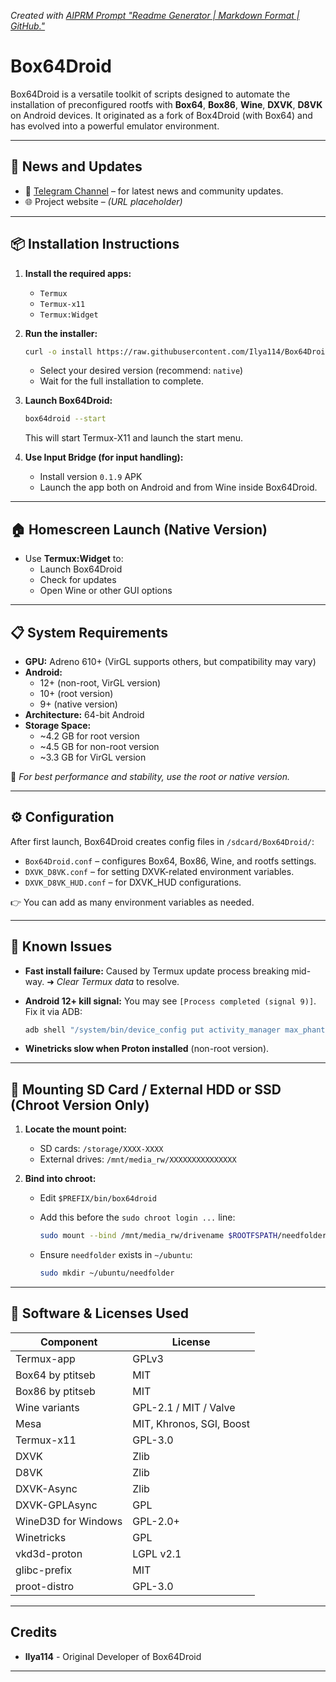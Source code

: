 _Created with [AIPRM Prompt "Readme Generator | Markdown Format | GitHub."](https://www.aiprm.com/prompts/softwareengineering/text-editor/1794387468406222848/)_

# **Box64Droid**

Box64Droid is a versatile toolkit of scripts designed to automate the installation of preconfigured rootfs with **Box64**, **Box86**, **Wine**, **DXVK**, **D8VK** on Android devices. It originated as a fork of Box4Droid (with Box64) and has evolved into a powerful emulator environment.

---

## 📢 News and Updates

- 📨 [Telegram Channel](https://t.me/box64droid) – for latest news and community updates.
- 🌐 Project website – *(URL placeholder)*

---

## 📦 Installation Instructions

1. **Install the required apps:**
   - `Termux`
   - `Termux-x11`
   - `Termux:Widget`

2. **Run the installer:**

   ```bash
   curl -o install https://raw.githubusercontent.com/Ilya114/Box64Droid/main/installers/install.sh && chmod +x install && ./install
   ```

   - Select your desired version (recommend: `native`)
   - Wait for the full installation to complete.

3. **Launch Box64Droid:**

   ```bash
   box64droid --start
   ```

   This will start Termux-X11 and launch the start menu.

4. **Use Input Bridge (for input handling):**
   - Install version `0.1.9` APK
   - Launch the app both on Android and from Wine inside Box64Droid.

---

## 🏠 Homescreen Launch (Native Version)

- Use **Termux:Widget** to:
  - Launch Box64Droid
  - Check for updates
  - Open Wine or other GUI options

---

## 📋 System Requirements

- **GPU:** Adreno 610+ (VirGL supports others, but compatibility may vary)
- **Android:**
  - 12+ (non-root, VirGL version)
  - 10+ (root version)
  - 9+ (native version)
- **Architecture:** 64-bit Android
- **Storage Space:**
  - ~4.2 GB for root version
  - ~4.5 GB for non-root version
  - ~3.3 GB for VirGL version

🔧 _For best performance and stability, use the root or native version._

---

## ⚙️ Configuration

After first launch, Box64Droid creates config files in `/sdcard/Box64Droid/`:

- `Box64Droid.conf` – configures Box64, Box86, Wine, and rootfs settings.
- `DXVK_D8VK.conf` – for setting DXVK-related environment variables.
- `DXVK_D8VK_HUD.conf` – for DXVK_HUD configurations.

👉 You can add as many environment variables as needed.

---

## 🐛 Known Issues

- **Fast install failure:** Caused by Termux update process breaking mid-way. ➜ _Clear Termux data_ to resolve.
- **Android 12+ kill signal:** You may see `[Process completed (signal 9)]`. Fix it via ADB:

  ```bash
  adb shell "/system/bin/device_config put activity_manager max_phantom_processes 2147483647"
  ```

- **Winetricks slow when Proton installed** (non-root version).
  
---

## 💾 Mounting SD Card / External HDD or SSD (Chroot Version Only)

1. **Locate the mount point:**
   - SD cards: `/storage/XXXX-XXXX`
   - External drives: `/mnt/media_rw/XXXXXXXXXXXXXXX`

2. **Bind into chroot:**
   - Edit `$PREFIX/bin/box64droid`
   - Add this before the `sudo chroot login ...` line:

     ```bash
     sudo mount --bind /mnt/media_rw/drivename $ROOTFSPATH/needfolder
     ```

   - Ensure `needfolder` exists in `~/ubuntu`:

     ```bash
     sudo mkdir ~/ubuntu/needfolder
     ```

---

## 🧰 Software & Licenses Used

| Component              | License                   |
|------------------------|---------------------------|
| Termux-app             | GPLv3                     |
| Box64 by ptitseb       | MIT                      |
| Box86 by ptitseb       | MIT                      |
| Wine variants          | GPL-2.1 / MIT / Valve     |
| Mesa                   | MIT, Khronos, SGI, Boost  |
| Termux-x11             | GPL-3.0                   |
| DXVK                   | Zlib                      |
| D8VK                   | Zlib                      |
| DXVK-Async             | Zlib                      |
| DXVK-GPLAsync          | GPL                       |
| WineD3D for Windows    | GPL-2.0+                  |
| Winetricks             | GPL                       |
| vkd3d-proton           | LGPL v2.1                 |
| glibc-prefix           | MIT                       |
| proot-distro           | GPL-3.0                   |

---

## Credits

- **llya114** - Original Developer of Box64Droid

---
